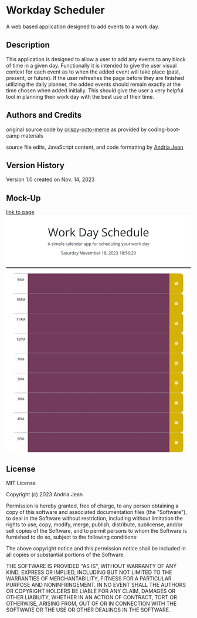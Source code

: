 # Workday Scheduler
A web based application designed to add events to a work day.

## Description
This application is designed to allow a user to add any events to any block of time in a given day. Functionally it is intended to give the user visual context for each event as to when the added event will take place (past, present, or future). If the user refreshes the page before they are finished utilizing the daily planner, the added events should remain exactly at the time chosen when added initially. This should give the user a very helpful tool in planning their work day with the best use of their time.

## Authors and Credits
original source code by <a href="https://github.com/coding-boot-camp/crispy-octo-meme">crispy-octo-meme</a> as provided by coding-boot-camp materials

source file edits, JavaScript content, and code formatting by <a href="https://github.com/EowynStark/Work-Day-Scheduler">Andria Jean</a>

## Version History
Version 1.0 created on Nov. 14, 2023

## Mock-Up
<a href="#">link to page</a>
<img src="/Assets/127.0.0.1_5500_index.html.png">

## License
MIT License

Copyright (c) 2023 Andria Jean

Permission is hereby granted, free of charge, to any person obtaining a copy of this software and associated documentation files (the "Software"), to deal in the Software without restriction, including without limitation the rights to use, copy, modify, merge, publish, distribute, sublicense, and/or sell copies of the Software, and to permit persons to whom the Software is furnished to do so, subject to the following conditions:

The above copyright notice and this permission notice shall be included in all copies or substantial portions of the Software.

THE SOFTWARE IS PROVIDED "AS IS", WITHOUT WARRANTY OF ANY KIND, EXPRESS OR IMPLIED, INCLUDING BUT NOT LIMITED TO THE WARRANTIES OF MERCHANTABILITY, FITNESS FOR A PARTICULAR PURPOSE AND NONINFRINGEMENT. IN NO EVENT SHALL THE AUTHORS OR COPYRIGHT HOLDERS BE LIABLE FOR ANY CLAIM, DAMAGES OR OTHER LIABILITY, WHETHER IN AN ACTION OF CONTRACT, TORT OR OTHERWISE, ARISING FROM, OUT OF OR IN CONNECTION WITH THE SOFTWARE OR THE USE OR OTHER DEALINGS IN THE SOFTWARE.
